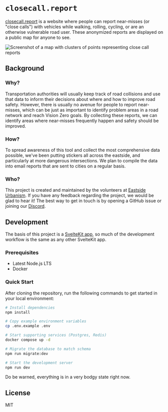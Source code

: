 # `closecall.report`

[closecall.report](https://www.closecall.report) is a website where people can report near-misses (or "close calls") with vehicles while walking, rolling, cycling, or are an otherwise vulnerable road user. These anonymized reports are displayed on a public map for anyone to see.

![Screenshot of a map with clusters of points representing close call reports](https://github.com/user-attachments/assets/f634e194-8f82-43cc-98ab-d21e0cb9c5bf)

## Background

### Why?

Transportation authorities will usually keep track of road collisions and use that data to inform their decisions about where and how to improve road safety. However, there is usually no avenue for people to report near-misses, which can be just as important to identify problem areas in a road network and reach Vision Zero goals. By collecting these reports, we can identify areas where near-misses frequently happen and safety should be improved.

### How?

To spread awareness of this tool and collect the most comprehensive data possible, we've been putting stickers all across the eastside, and particularly at more dangerous intersections. We plan to compile the data into email reports that are sent to cities on a regular basis.

### Who?

This project is created and maintained by the volunteers at [Eastside Urbanism](https://eastsideurbanism.org/). If you have any feedback regarding the project, we would be glad to hear it! The best way to get in touch is by opening a GitHub issue or joining our [Discord](https://discord.com/invite/zhXKQ4vMp8).

## Development

The basis of this project is a [SvelteKit app](https://kit.svelte.dev/), so much of the development workflow is the same as any other SvelteKit app.

### Prerequisites

- Latest Node.js LTS
- Docker

### Quick Start

After cloning the repository, run the following commands to get started in your local environment:

```bash
# Install dependencies
npm install

# Copy example environment variables
cp .env.example .env

# Start supporting services (Postgres, Redis)
docker compose up -d

# Migrate the database to match schema
npm run migrate:dev

# Start the development server
npm run dev
```

Do be warned, everything is in a very bodgy state right now.

## License

MIT